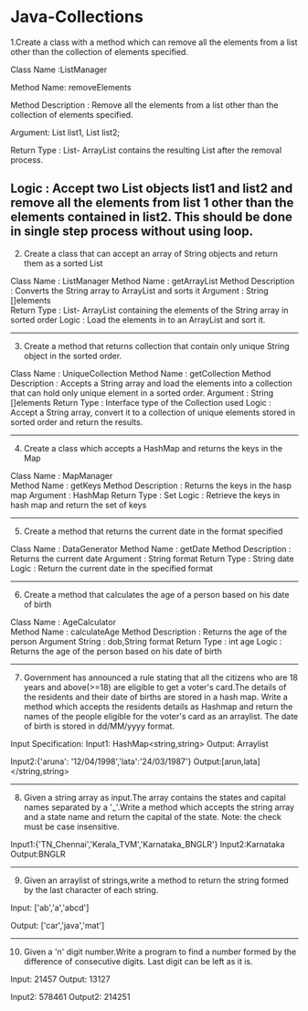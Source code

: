 # Java-Collections
1.Create a class with a method which can remove all the elements from a list
 other than the collection of elements specified.

Class Name :ListManager

Method Name: removeElements
 
Method Description : Remove all the elements from a list other than the 
collection of elements specified. 

Argument: List<String> list1, List<String> list2;

Return Type : List- ArrayList contains the resulting List after the
 removal process.

Logic : Accept two List objects list1 and list2 and remove all the elements
 from list 1 other than the elements contained in list2.
This should be done in single step process without using loop.  
-----------------------------------------------------------------
2. Create a class that can accept an array of String objects and  return them
 as a sorted List 

Class Name 		: ListManager
Method Name 		: getArrayList 
Method Description 	: Converts the String array to ArrayList and sorts it
Argument		: String []elements  
Return Type 		: List- ArrayList containing the elements of the String array in sorted order 
Logic 			: Load the elements in to an ArrayList and sort it. 

--------------------------------------------------------
3. Create a method that returns collection that contain only unique String object in the sorted order. 

Class Name 		: UniqueCollection 
Method Name 		: getCollection 
Method Description 	: Accepts a String array and load the elements into a collection that can hold only unique element in a sorted order. 
Argument		: String []elements 
Return Type		: Interface type of the Collection used
Logic			: Accept a String array, convert it to a collection of unique elements stored in sorted order and return the results. 

-------------------------------------------------------------
4. Create a class which accepts a HashMap and returns the keys in the Map 

Class Name 		: MapManager   
Method Name 		: getKeys 
Method Description 	: Returns the keys in the hasp map 
Argument 		: HashMap 
Return Type		: Set 
Logic 			: Retrieve the keys in hash map and return the set of keys 

-------------------------------------------------------------

5. Create a method that returns the current date in the format specified 

Class Name		: DataGenerator 
Method Name		: getDate 
Method Description	: Returns the current date 
Argument 		: String format 
Return Type		: String date 
Logic			: Return the current date in the specified format

-----------------------------------------------------------------
6. Create a method that calculates the age of a person based on his date of birth 

Class Name 		: AgeCalculator  
Method Name 		: calculateAge 
Method Description	: Returns the age of the person 
Argument String 	: dob,String format 
Return Type 		: int age 
Logic			: Returns the age of the person based on his date of birth 

----------------------------------------------------------------------
7. Government has announced a rule stating that all the citizens who are 18 years and above(>=18)
are eligible to get a voter's card.The details of the residents and their date of births
are stored in a hash map. Write a method which accepts the residents details as
Hashmap and return the names of the people eligible for the voter's card as an arraylist.
The date of birth is stored in dd/MM/yyyy format.

Input Specification:
Input1: HashMap<string,string>
Output: Arraylist<string>

Input2:{'aruna': '12/04/1998','lata':'24/03/1987'}
Output:[arun,lata]</string></string,string>

---------------------------------------------------------------------
8. Given a string array as input.The array contains the states and capital 
names separated by a '_'.Write a method which accepts the string array and 
a state name and return the capital of the state.
Note: the check must be case insensitive.

Input1:{'TN_Chennai','Kerala_TVM','Karnataka_BNGLR'}
Input2:Karnataka
Output:BNGLR

----------------------------------------------------------------------
9. Given an arraylist of strings,write a method to return the string
formed by the last character of each string.

Input:
['ab','a','abcd']

Output:
['car','java','mat']

--------------------------------------------------------------------
10. Given a 'n' digit number.Write a program to find a number formed by the
difference of consecutive digits. Last digit can be left as it is.

Input: 21457
Output: 13127

Input2: 578461
Output2: 214251
